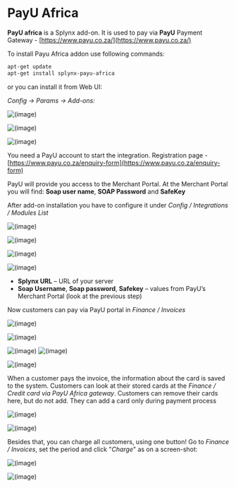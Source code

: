 PayU Africa
===========

**PayU africa** is a Splynx add-on. It is used to pay via **PayU** Payment Gateway - [https://www.payu.co.za/](https://www.payu.co.za/)

To install Payu Africa addon use following commands:

```bash
apt-get update
apt-get install splynx-payu-africa
```
or you can install it from Web UI:

*Config -> Params -> Add-ons:*

![(image)](11.png)

![(image)](12.png)

![(image)](13.png)

You need a PayU account to start the integration. Registration page - [https://www.payu.co.za/enquiry-form](https://www.payu.co.za/enquiry-form)

PayU will provide you access to the Merchant Portal. At the Merchant Portal you will find: **Soap user name**, **SOAP Password** and **SafeKey**

After add-on installation you have to configure it under _Config / Integrations / Modules List_

![(image)](Modules_list.png)

![(image)](Module_edit.png)

![(image)](Settings.png)

![(image)](20.png)

* **Splynx URL** – URL of your server
* **Soap Username**, **Soap password**, **Safekey** – values from PayU’s Merchant Portal (look at the previous step)

Now customers can pay via PayU portal in _Finance / Invoices_

![(image)](21.png)

![(image)](22.png)

![(image)](Paying_window.png)
![(image)](Payment_Success.png)

![(image)](Payment_Success2.png)

When a customer pays the invoice, the information about the card is saved to the system. Customers can look at their stored cards at the _Finance / Credit card via PayU Africa gateway_. Customers can remove their cards here, but do not add. They can add a card only during payment process

![(image)](Add_card.png)

![(image)](Add_card2.png)

Besides that, you can charge all customers, using one button! Go to _Finance / Invoices_, set the period and click "_Charge_" as on a screen-shot:

![(image)](payuA_Selection_096.png)

![(image)](payuA_Selection_097.png)
